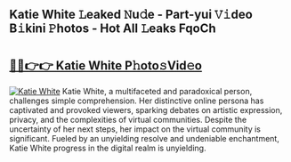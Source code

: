 ## Katie White 𝙻eaked 𝙽u𝚍e - Part-yui 𝚅𝚒deo B𝚒kini 𝙿hotos - Hot All 𝙻eaks FqoCh

# <h2><a href="http://ld5b3qu.urlbe.top/?page=Katie+White">🔗🔗👉👉 Katie White P𝚑oto𝚜Vid𝚎o</a></h2>

[![Katie White](https://i.imgur.com/eBuTRDB.gif)](http://ld5b3qu.urlbe.top/?page=Katie+White)
Katie White, a multifaceted and paradoxical person, challenges simple comprehension. Her distinctive online persona has captivated and provoked viewers, sparking debates on artistic expression, privacy, and the complexities of virtual communities. Despite the uncertainty of her next steps, her impact on the virtual community is significant. Fueled by an unyielding resolve and undeniable enchantment, Katie White progress in the digital realm is unyielding.

